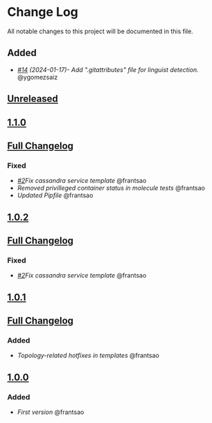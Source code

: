 # Change Log
All notable changes to this project will be documented in this file.

## Added
- *[#14](https://github.com/idealista/cassandra_role/pull/14) (2024-01-17)- Add ".gitattributes" file for linguist detection.* @ygomezsaiz

## [Unreleased](https://github.com/idealista/cassandra_role/tree/develop)

## [1.1.0](https://github.com/idealista/cassandra_role/tree/1.1.0)
## [Full Changelog](https://github.com/idealista/cassandra_role/compare/1.1.0...1.0.2)
### Fixed
- *[#2](https://github.com/idealista/cassandra_role/issues/6)Fix cassandra service template* @frantsao
- *Removed privilleged container status in molecule tests* @frantsao
- *Updated Pipfile* @frantsao


## [1.0.2](https://github.com/idealista/cassandra_role/tree/1.0.2)
## [Full Changelog](https://github.com/idealista/cassandra_role/compare/1.0.1...1.0.2)
### Fixed
- *[#2](https://github.com/idealista/cassandra_role/issues/2)Fix cassandra service template* @frantsao


## [1.0.1](https://github.com/idealista/cassandra_role/tree/1.0.1)
## [Full Changelog](https://github.com/idealista/cassandra_role/compare/1.0.0...1.0.1)
### Added
- *Topology-related hotfixes in templates* @frantsao

## [1.0.0](https://github.com/idealista/cassandra_role/tree/1.0.0)
### Added
- *First version* @frantsao
